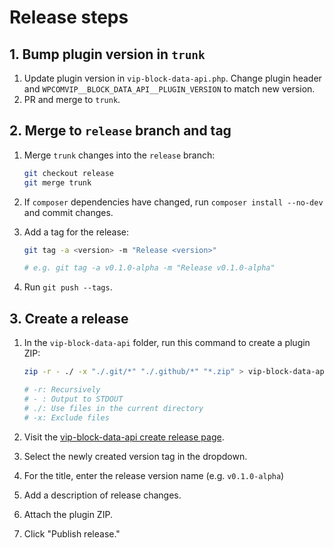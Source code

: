 # Release steps

## 1. Bump plugin version in `trunk`

1. Update plugin version in `vip-block-data-api.php`. Change plugin header and `WPCOMVIP__BLOCK_DATA_API__PLUGIN_VERSION` to match new version.
2. PR and merge to `trunk`.

## 2. Merge to `release` branch and tag

1. Merge `trunk` changes into the `release` branch:

    ```bash
    git checkout release
    git merge trunk
    ```

2. If `composer` dependencies have changed, run `composer install --no-dev` and commit changes.
3. Add a tag for the release:

    ```bash
    git tag -a <version> -m "Release <version>"

    # e.g. git tag -a v0.1.0-alpha -m "Release v0.1.0-alpha"
    ```

5. Run `git push --tags`.

## 3. Create a release

1. In the `vip-block-data-api` folder, run this command to create a plugin ZIP:

    ```bash
    zip -r - ./ -x "./.git/*" "./.github/*" "*.zip" > vip-block-data-api.zip

    # -r: Recursively
    # - : Output to STDOUT
    # ./: Use files in the current directory
    # -x: Exclude files
    ```

2. Visit the [vip-block-data-api create release page](https://github.com/Automattic/vip-block-data-api/releases/new).
3. Select the newly created version tag in the dropdown.
4. For the title, enter the release version name (e.g. `v0.1.0-alpha`)
5. Add a description of release changes.
6. Attach the plugin ZIP.
7. Click "Publish release."
